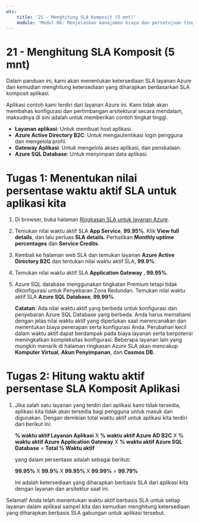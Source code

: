 ```yaml
---
wts:
    title: '21 - Menghitung SLA Komposit (5 mnt)'
    module: 'Modul 06: Menjelaskan manajemen biaya dan persetujuan tingkat layanan Azure'
---
```

# 21 - Menghitung SLA Komposit (5 mnt)

Dalam panduan ini, kami akan menentukan ketersediaan SLA layanan Azure dan kemudian menghitung ketersediaan yang diharapkan berdasarkan SLA komposit aplikasi.

Aplikasi contoh kami terdiri dari layanan Azure ini. Kami tidak akan membahas konfigurasi dan pertimbangan arsitektural secara mendalam, maksudnya di sini adalah untuk memberikan contoh tingkat tinggi.

+ **Layanan aplikasi**: Untuk membuat host aplikasi.
+ **Azure Active Directory B2C**: Untuk mengautentikasi login pengguna dan mengelola profil.
+ **Gateway Aplikasi**: Untuk mengelola akses aplikasi, dan penskalaan. 
+ **Azure SQL Database**: Untuk menyimpan data aplikasi. 

# Tugas 1: Menentukan nilai persentase waktu aktif SLA untuk aplikasi kita

1. Di browser, buka halaman [Ringkasan SLA untuk layanan Azure](https://azure.microsoft.com/id-id/support/legal/sla/summary/).

2. Temukan nilai waktu aktif SLA **App Service**, **99.95%**. Klik **View full details**, dan lalu perluas **SLA details**. Perhatikan **Monthly uptime percentages** dan **Service Credits**.

3. Kembali ke halaman web SLA dan temukan layanan **Azure Active Directory B2C** dan tentukan nilai waktu aktif SLA, **99.9%**. 

4. Temukan nilai waktu aktif SLA **Application Gateway** , **99.95%**. 

5. Azure SQL database menggunakan tingkatan Premium tetapi tidak dikonfigurasi untuk Penyebaran Zona Redundan. Temukan nilai waktu aktif SLA **Azure SQL Database**, **99.99%**. 

    **Catatan**: Ada nilai waktu aktif yang berbeda untuk konfigurasi dan penyebaran Azure SQL Database yang berbeda. Anda harus memahami dengan jelas nilai waktu aktif yang diperlukan saat merencanakan dan menentukan biaya penerapan serta konfigurasi Anda. Perubahan kecil dalam waktu aktif dapat berdampak pada biaya layanan serta berpotensi meningkatkan kompleksitas konfigurasi. Beberapa layanan lain yang mungkin menarik di halaman ringkasan Azure SLA akan mencakup **Komputer Virtual**, **Akun Penyimpanan**, dan **Cosmos DB**.

# Tugas 2: Hitung waktu aktif persentase SLA Komposit Aplikasi

1. Jika salah satu layanan yang terdiri dari aplikasi kami tidak tersedia, aplikasi kita tidak akan tersedia bagi pengguna untuk masuk dan digunakan. Dengan demikian total waktu aktif untuk aplikasi kita terdiri dari berikut ini:

    **% waktu aktif Layanan Aplikasi** X **% waktu aktif Azure AD B2C** X  **% waktu aktif Azure Application Gateway** X **% waktu aktif Azure SQL Database** = **Total % Waktu aktif**

    yang dalam persentase adalah sebagai berikut:

    **99.95%** X **99.9%** X **99.95%** X **99.99%** = **99.79%**

    Ini adalah ketersediaan yang diharapkan berbasis SLA dari aplikasi kita dengan layanan dan arsitektur saat ini.

Selamat! Anda telah menentukan waktu aktif berbasis SLA untuk setiap layanan dalam aplikasi sampel kita dan kemudian menghitung ketersediaan yang diharapkan berbasis SLA gabungan untuk aplikasi tersebut.
